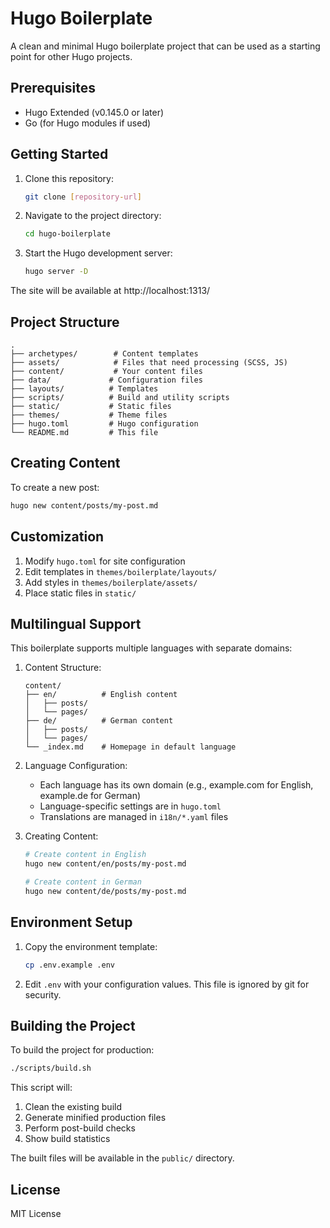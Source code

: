 # Hugo Boilerplate

A clean and minimal Hugo boilerplate project that can be used as a starting point for other Hugo projects.

## Prerequisites

- Hugo Extended (v0.145.0 or later)
- Go (for Hugo modules if used)

## Getting Started

1. Clone this repository:
   ```bash
   git clone [repository-url]
   ```

2. Navigate to the project directory:
   ```bash
   cd hugo-boilerplate
   ```

3. Start the Hugo development server:
   ```bash
   hugo server -D
   ```

The site will be available at http://localhost:1313/

## Project Structure

```
.
├── archetypes/        # Content templates
├── assets/            # Files that need processing (SCSS, JS)
├── content/           # Your content files
├── data/             # Configuration files
├── layouts/          # Templates
├── scripts/          # Build and utility scripts
├── static/           # Static files
├── themes/           # Theme files
├── hugo.toml         # Hugo configuration
└── README.md         # This file
```

## Creating Content

To create a new post:
```bash
hugo new content/posts/my-post.md
```

## Customization

1. Modify `hugo.toml` for site configuration
2. Edit templates in `themes/boilerplate/layouts/`
3. Add styles in `themes/boilerplate/assets/`
4. Place static files in `static/`

## Multilingual Support

This boilerplate supports multiple languages with separate domains:

1. Content Structure:
   ```
   content/
   ├── en/          # English content
   │   ├── posts/
   │   └── pages/
   ├── de/          # German content
   │   ├── posts/
   │   └── pages/
   └── _index.md    # Homepage in default language
   ```

2. Language Configuration:
   - Each language has its own domain (e.g., example.com for English, example.de for German)
   - Language-specific settings are in `hugo.toml`
   - Translations are managed in `i18n/*.yaml` files

3. Creating Content:
   ```bash
   # Create content in English
   hugo new content/en/posts/my-post.md
   
   # Create content in German
   hugo new content/de/posts/my-post.md
   ```

## Environment Setup

1. Copy the environment template:
   ```bash
   cp .env.example .env
   ```

2. Edit `.env` with your configuration values. This file is ignored by git for security.

## Building the Project

To build the project for production:
```bash
./scripts/build.sh
```

This script will:
1. Clean the existing build
2. Generate minified production files
3. Perform post-build checks
4. Show build statistics

The built files will be available in the `public/` directory.

## License

MIT License
